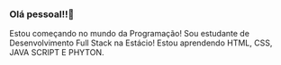 ### Olá pessoal!!👋
Estou começando no mundo da Programação!
Sou estudante de Desenvolvimento Full Stack na  Estácio!
Estou aprendendo HTML, CSS, JAVA SCRIPT E PHYTON. 
